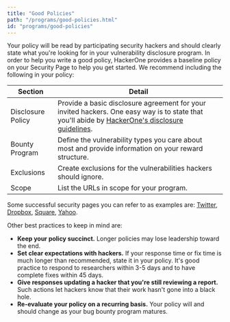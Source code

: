 ```yaml
---
title: "Good Policies"
path: "/programs/good-policies.html"
id: "programs/good-policies"
---
```


Your policy will be read by participating security hackers and should clearly state what you're looking for in your vulnerability disclosure program. In order to help you write a good policy, HackerOne provides a baseline policy on your Security Page to help you get started.  We recommend including the following in your policy:

Section | Detail
----- | -----
Disclosure Policy | Provide a basic disclosure agreement for your invited hackers. One easy way is to state that you'll abide by [HackerOne's disclosure guidelines](https://www.hackerone.com/disclosure-guidelines). 
Bounty Program | Define the vulnerability types you care about most and provide information on your reward structure.
Exclusions | Create exclusions for the vulnerabilities hackers should ignore. 
Scope | List the URLs in scope for your program.

Some successful security pages you can refer to as examples are: [Twitter](https://hackerone.com/twitter), [Dropbox](https://hackerone.com/dropbox), [Square](https://hackerone.com/square), [Yahoo](https://hackerone.com/yahoo).

Other best practices to keep in mind are:
* **Keep your policy succinct.** Longer policies may lose leadership toward the end. 
* **Set clear expectations with hackers.** If your response time or fix time is much longer than recommended, state it in your policy. It's good practice to respond to researchers within 3-5 days and to have complete fixes within 45 days. 
* **Give responses updating a hacker that you're still reviewing a report.** Such actions let hackers know that their work hasn't gone into a black hole.
* **Re-evaluate your policy on a recurring basis.** Your policy will and should change as your bug bounty program matures. 
